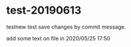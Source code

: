# test-20190613
testnew
test save changes by commit message.

add some text on file in 2020/05/25 17:50
